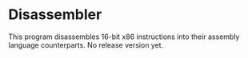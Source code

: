 # Disassembler

This program disassembles 16-bit x86 instructions into their assembly language counterparts. No release version yet.